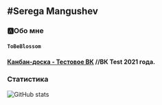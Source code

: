 ## #Serega Mangushev

### 🅰Обо мне
#### ``ToBeBlossom``

#### [Канбан-доска - Тестовое ВК](https://github.com/Binatik/kanban)  //ВК Test 2021 года.


[vk]: https://vk.com/id269791339 
[code]: https://github.com/Binatik/Code

### Статистика

![GitHub stats](https://github-readme-stats.vercel.app/api?username=Binatik&show_icons=true&theme=radical)  
